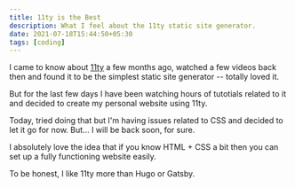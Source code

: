 ```yaml
---
title: 11ty is the Best
description: What I feel about the 11ty static site generator.
date: 2021-07-18T15:44:50+05:30
tags: [coding]
---
```


I came to know about [11ty](https://www.11ty.dev/) a few months ago, watched a few videos back then and found it to be the simplest static site generator -- totally loved it.

But for the last few days I have been watching hours of tutotials related to it and decided to create my personal website using 11ty.

Today, tried doing that but I'm having issues related to CSS and decided to let it go for now. But... I will be back soon, for sure.

I absolutely love the idea that if you know HTML + CSS a bit then you can set up a fully functioning website easily.

To be honest, I like 11ty more than Hugo or Gatsby.
